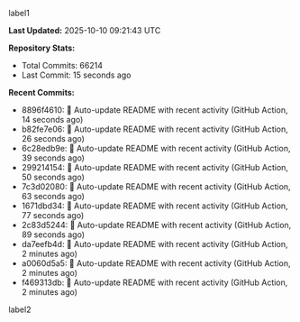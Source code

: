
label1 
<!-- ACTIVITY_START -->
**Last Updated:** 2025-10-10 09:21:43 UTC

**Repository Stats:**
- Total Commits: 66214
- Last Commit: 15 seconds ago

**Recent Commits:**
- 8896f4610: 🤖 Auto-update README with recent activity (GitHub Action, 14 seconds ago)
- b82fe7e06: 🤖 Auto-update README with recent activity (GitHub Action, 26 seconds ago)
- 6c28edb9e: 🤖 Auto-update README with recent activity (GitHub Action, 39 seconds ago)
- 299214154: 🤖 Auto-update README with recent activity (GitHub Action, 50 seconds ago)
- 7c3d02080: 🤖 Auto-update README with recent activity (GitHub Action, 63 seconds ago)
- 1671dbd34: 🤖 Auto-update README with recent activity (GitHub Action, 77 seconds ago)
- 2c83d5244: 🤖 Auto-update README with recent activity (GitHub Action, 89 seconds ago)
- da7eefb4d: 🤖 Auto-update README with recent activity (GitHub Action, 2 minutes ago)
- a0060d5a5: 🤖 Auto-update README with recent activity (GitHub Action, 2 minutes ago)
- f469313db: 🤖 Auto-update README with recent activity (GitHub Action, 2 minutes ago)
<!-- ACTIVITY_END -->

label2
